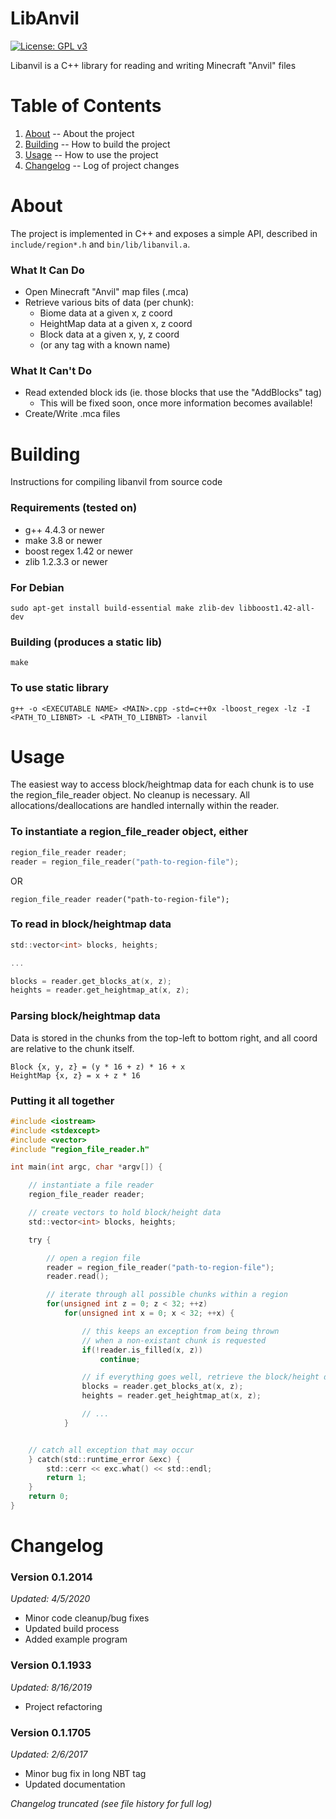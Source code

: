 LibAnvil
=

[![License: GPL v3](https://img.shields.io/badge/License-GPLv3-blue.svg)](https://www.gnu.org/licenses/gpl-3.0)

Libanvil is a C++ library for reading and writing Minecraft "Anvil" files

Table of Contents
=

1. [About](https://github.com/majestic53/libanvil#about) -- About the project
2. [Building](https://github.com/majestic53/libanvil#building) -- How to build the project
2. [Usage](https://github.com/majestic53/libanvil#usage) -- How to use the project
3. [Changelog](https://github.com/majestic53/libanvil#changelog) -- Log of project changes

About
=

The project is implemented in C++ and exposes a simple API, described in ```include/region*.h``` and ```bin/lib/libanvil.a```.

### What It Can Do


* Open Minecraft "Anvil" map files (.mca)
* Retrieve various bits of data (per chunk):
	* Biome data at a given x, z coord
	* HeightMap data at a given x, z coord
	* Block data at a given x, y, z coord
	* (or any tag with a known name)

### What It Can't Do

* Read extended block ids (ie. those blocks that use the "AddBlocks" tag)
	* This will be fixed soon, once more information becomes available!
* Create/Write .mca files

Building
=

Instructions for compiling libanvil from source code

### Requirements (tested on)

* g++ 4.4.3 or newer
* make 3.8 or newer
* boost regex 1.42 or newer
* zlib 1.2.3.3 or newer

### For Debian

```
sudo apt-get install build-essential make zlib-dev libboost1.42-all-dev
```

### Building (produces a static lib)

```
make
```

### To use static library

```
g++ -o <EXECUTABLE NAME> <MAIN>.cpp -std=c++0x -lboost_regex -lz -I <PATH_TO_LIBNBT> -L <PATH_TO_LIBNBT> -lanvil
```

Usage
=

The easiest way to access block/heightmap data for each chunk is to use the region_file_reader object. No cleanup is necessary. All allocations/deallocations are handled internally within the reader.

### To instantiate a region_file_reader object, either

```c
region_file_reader reader;
reader = region_file_reader("path-to-region-file");
```

OR

```
region_file_reader reader("path-to-region-file");
```

### To read in block/heightmap data

```c
std::vector<int> blocks, heights;

...

blocks = reader.get_blocks_at(x, z);
heights = reader.get_heightmap_at(x, z);
```

### Parsing block/heightmap data

Data is stored in the chunks from the top-left to bottom right, and all coord are relative to the chunk itself.

```
Block {x, y, z} = (y * 16 + z) * 16 + x
HeightMap {x, z} = x + z * 16
```

### Putting it all together

```c
#include <iostream>
#include <stdexcept>
#include <vector>
#include "region_file_reader.h"

int main(int argc, char *argv[]) {

	// instantiate a file reader
	region_file_reader reader;

	// create vectors to hold block/height data
	std::vector<int> blocks, heights;

	try {

		// open a region file
		reader = region_file_reader("path-to-region-file");
		reader.read();

		// iterate through all possible chunks within a region
		for(unsigned int z = 0; z < 32; ++z)
			for(unsigned int x = 0; x < 32; ++x) {

				// this keeps an exception from being thrown
				// when a non-existant chunk is requested
				if(!reader.is_filled(x, z))
					continue;

				// if everything goes well, retrieve the block/height data
				blocks = reader.get_blocks_at(x, z);
				heights = reader.get_heightmap_at(x, z);

				// ...
			}


	// catch all exception that may occur
	} catch(std::runtime_error &exc) {
		std::cerr << exc.what() << std::endl;
		return 1;
	}
	return 0;
}
```

Changelog
=

### Version 0.1.2014

*Updated: 4/5/2020*

* Minor code cleanup/bug fixes
* Updated build process
* Added example program

### Version 0.1.1933

*Updated: 8/16/2019*

* Project refactoring

### Version 0.1.1705

*Updated: 2/6/2017*

* Minor bug fix in long NBT tag
* Updated documentation

*Changelog truncated (see file history for full log)*
